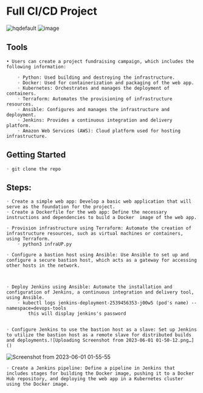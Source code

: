 # Full CI/CD Project
![hqdefault](https://github.com/Muhammed-Emam/Complete-ci-cd-project/assets/118661263/5108b8fa-21ef-4b93-8b85-9439441cc787)
![image](https://github.com/Muhammed-Emam/Complete-ci-cd-project/assets/118661263/43ea424a-4eb4-444d-9d41-45534581c8f3)

    
## Tools
    • Users can create a project fundraising campaign, which includes the following information:
      
        ◦ Python: Used building and destroying the infrastructure.
        ◦ Docker: Used for containerization and packaging of the web app.
        ◦ Kubernetes: Orchestrates and manages the deployment of containers.
        ◦ Terraform: Automates the provisioning of infrastructure resources.
        ◦ Ansible: Configures and manages the infrastructure and deployment.
        ◦ Jenkins: Provides a continuous integration and delivery platform.
        ◦ Amazon Web Services (AWS): Cloud platform used for hosting infrastructure.


## Getting Started



    ◦ git clone the repo

 



## Steps:

    ◦ Create a simple web app: Develop a basic web application that will serve as the foundation for the project.
    ◦ Create a Dockerfile for the web app: Define the necessary instructions and dependencies to build a Docker  image of the web app.

    ◦ Provision infrastructure using Terraform: Automate the creation of infrastructure resources, such as virtual machines or containers, using Terraform.
        ◦ python3 infraUP.py

    ◦ Configure a bastion host using Ansible: Use Ansible to set up and configure a secure bastion host, which acts as a gateway for accessing other hosts in the network.
    


    ◦ Deploy Jenkins using Ansible: Automate the installation and configuration of Jenkins, a continuous integration and delivery tool, using Ansible.
        ◦ kubectl logs jenkins-deployment-2539456353-j00w5 (pod's name) --namespace=devops-tools
            this will display jenkins's password 
            

    ◦ Configure Jenkins to use the bastion host as a slave: Set up Jenkins to utilize the bastion host as a remote slave for distributed builds and deployments.![Uploading Screenshot from 2023-06-01 01-50-12.png…]()

   
![Screenshot from 2023-06-01 01-55-55](https://github.com/Muhammed-Emam/Complete-ci-cd-project/assets/118661263/08001bfb-2d19-42fe-b339-1043a6c053d3)


    ◦ Create a Jenkins pipeline: Define a pipeline in Jenkins that includes stages for building the Docker image, pushing it to a Docker Hub repository, and deploying the web app in a Kubernetes cluster using the Docker image.




